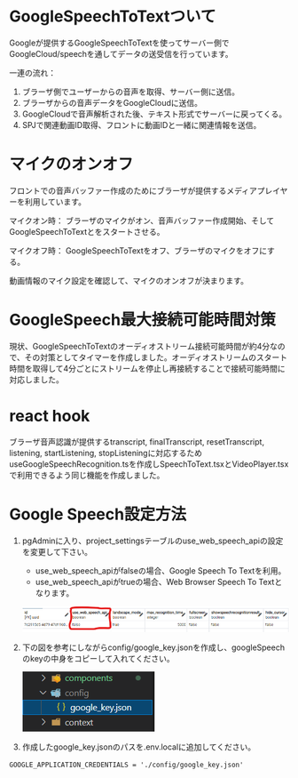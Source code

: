 # GoogleSpeechToTextついて
Googleが提供するGoogleSpeechToTextを使ってサーバー側でGoogleCloud/speechを通してデータの送受信を行っています。

一連の流れ：

1. ブラーザ側でユーザーからの音声を取得、サーバー側に送信。
2. ブラーザからの音声データをGoogleCloudに送信。
3. GoogleCloudで音声解析された後、テキスト形式でサーバーに戻ってくる。
4. SPJで関連動画ID取得、フロントに動画IDと一緒に関連情報を送信。

# マイクのオンオフ
フロントでの音声バッファー作成のためにブラーザが提供するメディアプレイヤーを利用しています。

マイクオン時：
ブラーザのマイクがオン、音声バッファー作成開始、そしてGoogleSpeechToTextとをスタートさせる。

マイクオフ時：
GoogleSpeechToTextをオフ、ブラーザのマイクをオフにする。

動画情報のマイク設定を確認して、マイクのオンオフが決まります。

# GoogleSpeech最大接続可能時間対策
現状、GoogleSpeechToTextのオーディオストリーム接続可能時間が約4分なので、その対策としてタイマーを作成しました。オーディオストリームのスタート時間を取得して4分ごとにストリームを停止し再接続することで接続可能時間に対応しました。

# react hook
ブラーザ音声認識が提供するtranscript, finalTranscript, resetTranscript, listening, startListening, stopListeningに対応するためuseGoogleSpeechRecognition.tsを作成しSpeechToText.tsxとVideoPlayer.tsxで利用できるよう同じ機能を作成しました。

# Google Speech設定方法
1. pgAdminに入り、project_settingsテーブルのuse_web_speech_apiの設定を変更して下さい。
   * use_web_speech_apiがfalseの場合、Google Speech To Textを利用。
   * use_web_speech_apiがtrueの場合、Web Browser Speech To Textとなります。
  
   ![pgAdminからの設定方法](./images/googleSpeechToText/googleSpeechToTextPart1.png)

2. 下の図を参考にしながらconfig/google_key.jsonを作成し、googleSpeechのkeyの中身をコピーして入れてください。
   
   ![config/google_key.json作成](./images/googleSpeechToText/googleSpeechToTextPart2.png)

3. 作成したgoogle_key.jsonのパスを.env.localに追加してください。

```
GOOGLE_APPLICATION_CREDENTIALS = './config/google_key.json'
```